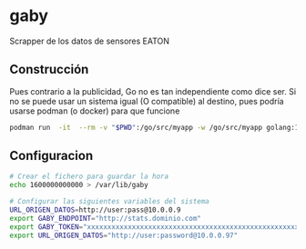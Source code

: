 # gaby
Scrapper de los datos de sensores EATON

## Construcción
Pues contrario a la publicidad, Go no es tan independiente como dice ser. Si no se puede usar un sistema igual (O compatible) al destino, pues podría usarse podman (o docker) para que funcione
```bash
podman run  -it  --rm -v "$PWD":/go/src/myapp -w /go/src/myapp golang:1.18-bullseye go build .
```

## Configuracion
```bash
# Crear el fichero para guardar la hora
echo 1600000000000 > /var/lib/gaby

# Configurar las siguientes variables del sistema
URL_ORIGEN_DATOS=http://user:pass@10.0.0.9
export GABY_ENDPOINT="http://stats.dominio.com"
export GABY_TOKEN="xxxxxxxxxxxxxxxxxxxxxxxxxxxxxxxxxxxxxxxxxxxxxxxxxxxxxxxxxxxxxxxxxxxxxxxxxxxxxxxxxxxxxxxx"
export URL_ORIGEN_DATOS="http://user:password@10.0.0.97"
```
